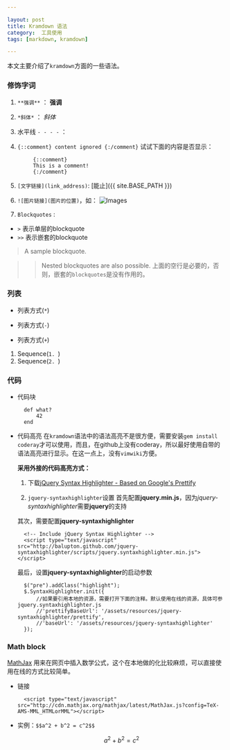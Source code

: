 ```yaml
---

layout: post
title: Kramdown 语法
category:  工具使用
tags: [markdown, kramdown]

---
```


本文主要介绍了`kramdown`方面的一些语法。

### 修饰字词
1. `**强调**`	：	**强调**
2. `*斜体*`		： 	*斜体*
3. 水平线 `- - - -` ： 
4. `{::comment} content ignored {:/comment}`
     试试下面的内容是否显示：

        	{::comment}
        	This is a comment!
        	{:/comment}


5. `[文字链接](link_address)`: [能止]({{ site.BASE_PATH }})
6. 
    `![图片链接](图片的位置)`，如：
	![Images](www.baidu.com/img/bdlogo.png)

7. `Blockquotes` :

- `>`	表示单层的blockquote
- `>>`	表示嵌套的blockquote

>A sample blockquote.

>>Nested blockquotes are also possible.
>>上面的空行是必要的，否则，嵌套的`blockquotes`是没有作用的。

### 列表

* 列表方式(`*`)
- 列表方式(`-`)
+ 列表方式(`+`)

1. Sequence(`1. `)
2. Sequence(`2. `)

### 代码

- 代码块

		def what?
			42
		end	

- 代码高亮
  在`kramdown`语法中的语法高亮不是很方便，需要安装`gem install coderay`才可以使用，而且，在github上没有coderay，所以最好使用自带的语法高亮进行显示。在这一点上，没有`vimwiki`方便。

  **采用外接的代码高亮方式：**
  1. 下载[jQuery Syntax Highlighter - Based on Google's Prettify](http://balupton.github.io/jquery-syntaxhighlighter/demo/)
  2. `jquery-syntaxhighlighter`设置
	首先配置**jquery.min.js**，因为*jquery-syntaxhighlighter*需要**jquery**的支持
		
		<script type="text/javascript" src="http://ajax.googleapis.com/ajax/libs/jquery/1.4.2/jquery.min.js"></script>
	
	其次，需要配置**jquery-syntaxhighlighter**

		<!-- Include jQuery Syntax Highlighter -->
		<script type="text/javascript" src="http://balupton.github.com/jquery-syntaxhighlighter/scripts/jquery.syntaxhighlighter.min.js"></script>

	最后，设置**jquery-syntaxhighlighter**的启动参数

		$("pre").addClass("highlight");
		$.SyntaxHighlighter.init({
			//如果要引用本地的资源，需要打开下面的注释。默认使用在线的资源，具体可参jquery.syntaxhighlighter.js
			//'prettifyBaseUrl': '/assets/resources/jquery-syntaxhighlighter/prettify',
			//'baseUrl': '/assets/resources/jquery-syntaxhighlighter'
		});


### Math block

[MathJax](http://www.mathjax.org/) 用来在网页中插入数学公式，这个在本地做的化比较麻烦，可以直接使用在线的方式比较简单。

- 链接	

		<script type="text/javascript" src="http://cdn.mathjax.org/mathjax/latest/MathJax.js?config=TeX-AMS-MML_HTMLorMML"></script>

- 实例：`$$a^2 + b^2 = c^2$$` 

  $$a^2 + b^2 = c^2$$
